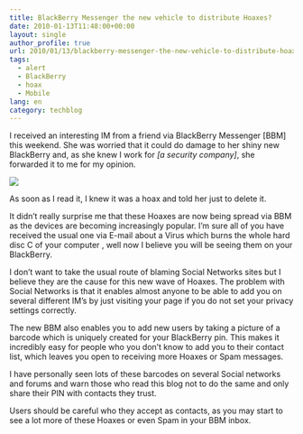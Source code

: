 ```yaml
---
title: BlackBerry Messenger the new vehicle to distribute Hoaxes?
date: 2010-01-13T11:48:00+00:00
layout: single
author_profile: true
url: 2010/01/13/blackberry-messenger-the-new-vehicle-to-distribute-hoaxes/
tags:
  - alert
  - BlackBerry
  - hoax
  - Mobile
lang: en
category: techblog
---
```

I received an interesting IM from a friend via BlackBerry Messenger [BBM] this weekend. She was worried that it could do damage to her shiny new BlackBerry and, as she knew I work for _[a security company]_, she forwarded it to me for my opinion.

<div>
  <a href="http://2.bp.blogspot.com/_vaUVXcmC3OI/S02rk1k3ZoI/AAAAAAAAAoc/TSDtBb2fpxQ/s1600-h/120110ogd.JPG" imageanchor="1"><img border="0" src="http://2.bp.blogspot.com/_vaUVXcmC3OI/S02rk1k3ZoI/AAAAAAAAAoc/TSDtBb2fpxQ/s640/120110ogd.JPG" /></a>
</div>

As soon as I read it, I knew it was a hoax and told her just to delete it.

It didn’t really surprise me that these Hoaxes are now being spread via BBM as the devices are becoming increasingly popular. I’m sure all of you have received the usual one via E-mail about a Virus which burns the whole hard disc C of your computer , well now I believe you will be seeing them on your BlackBerry.

I don’t want to take the usual route of blaming Social Networks sites but I believe they are the cause for this new wave of Hoaxes. The problem with Social Networks is that it enables almost anyone to be able to add you on several different IM’s by just visiting your page if you do not set your privacy settings correctly.

The new BBM also enables you to add new users by taking a picture of a barcode which is uniquely created for your BlackBerry pin. This makes it incredibly easy for people who you don’t know to add you to their contact list, which leaves you open to receiving more Hoaxes or Spam messages.

I have personally seen lots of these barcodes on several Social networks and forums and warn those who read this blog not to do the same and only share their PIN with contacts they trust.

Users should be careful who they accept as contacts, as you may start to see a lot more of these Hoaxes or even Spam in your BBM inbox.